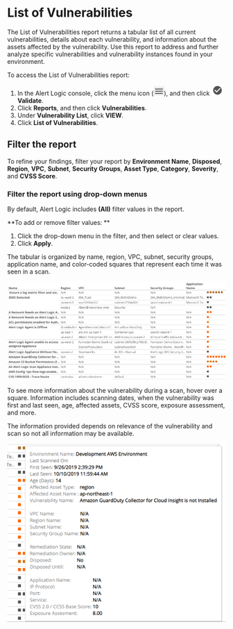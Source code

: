 # List of Vulnerabilities

The List of Vulnerabilities report returns a tabular list of all current vulnerabilities, details about each vulnerability, and information about the assets affected by the vulnerability. Use this report to address and further analyze  specific vulnerabilities and vulnerability instances found in your environment.

To access the List of Vulnerabilities report:

1. In the Alert Logic console, click the menu icon (![](../../../../Resources/Images/dashboard/menu-icon.png)), and then click ![](../../../../Resources/Images/dashboard/validate-icon.png)**Validate**.
2. Click **Reports**, and then click **Vulnerabilities**.
3. Under **Vulnerability List**, click **VIEW**.
4. Click **List of Vulnerabilities**.

## Filter the report

To refine your findings, filter your report by  **Environment Name**, **Disposed**, **Region**, **VPC**, **Subnet**, **Security Groups**, **Asset Type**, **Category**, **Severity**, and **CVSS Score**.

### Filter the report using drop-down menus

By default, Alert Logic includes **(All)** filter values in the report.

**To add or remove filter values: **

1. Click the drop-down menu in the filter, and then select or clear values.
2. Click **Apply**.

The tabular is organized by name, region, VPC, subnet, security groups, application name, and color-coded squares that represent each time it was seen in a scan.

![](../../../../Resources/Images/Reports/list-of-vulnerability/tabular.png)

To see more information  about the vulnerability during a scan, hover over a square. Information includes scanning dates, when the vulnerability was first and last seen, age, affected assets, CVSS score, exposure assessment, and more.

The information provided depends on relevance of the vulnerability and scan so not all information may be available.

![](../../../../Resources/Images/Reports/list-of-vulnerability/tool-tip-for-last-time-seen.png)
